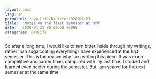 ```yaml
---
layout: post
lang: en
permalink: /nyu_life/NYULife/2020/01/23
title:  "Notes on the first semester at NYU"
date:   2020-01-23 00:00:00 +0900
categories: NYULife
---
```

So after a long time, I would like to turn bitter inside through my writings, rather than sugarcoating everything I have experienced at the first semester. This is the reason why I am writing this piece. It was much competitive and harder times compared with my last time. I studied and learned even harder during the semester. But I am scared for the next semester at the same time.  
